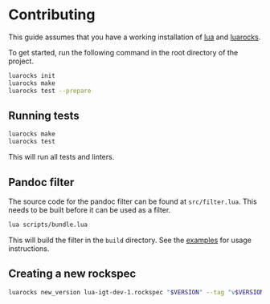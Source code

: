# Contributing

This guide assumes that you have a working installation of [lua](https://www.lua.org/download.html) and [luarocks](https://github.com/luarocks/luarocks/wiki/Download).

To get started, run the following command in the root directory of the project.

```bash
luarocks init
luarocks make
luarocks test --prepare
```

## Running tests

```bash
luarocks make
luarocks test
```

This will run all tests and linters.

## Pandoc filter

The source code for the pandoc filter can be found at `src/filter.lua`.
This needs to be built before it can be used as a filter.

```bash
lua scripts/bundle.lua
```

This will build the filter in the `build` directory.
See the [examples](https://github.com/palasimi/lua-igt/tree/main/examples) for usage instructions.

## Creating a new rockspec

```bash
luarocks new_version lua-igt-dev-1.rockspec "$VERSION" --tag "v$VERSION" --dir rockspecs
```

